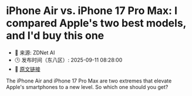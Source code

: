 # iPhone Air vs. iPhone 17 Pro Max: I compared Apple's two best models, and I'd buy this one
- 📅 来源: ZDNet AI
- 🕒 发布时间（东八区）: 2025-09-11 08:28:00
- 🔗 [原文链接](https://www.zdnet.com/article/iphone-air-vs-iphone-17-pro-max-i-compared-apples-two-best-models-and-id-buy-this-one/)

The iPhone Air and iPhone 17 Pro Max are two extremes that elevate Apple's smartphones to a new level. So which one should you get?